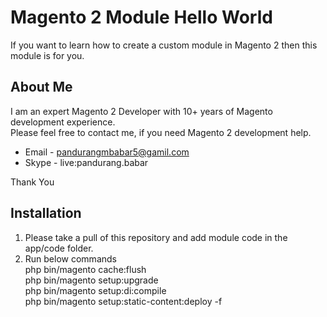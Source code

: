 # Magento 2 Module Hello World

If you want to learn how to create a custom module in Magento 2 then this module is for you.

## About Me
I am an expert Magento 2 Developer with 10+ years of Magento development experience.<br>
Please feel free to contact me, if you need Magento 2 development help.
* Email - pandurangmbabar5@gamil.com
* Skype - live:pandurang.babar

Thank You
## Installation
  1. Please take a pull of this repository and add module code in the app/code folder.
  2. Run below commands <br>
    php bin/magento cache:flush <br>
    php bin/magento setup:upgrade <br>
    php bin/magento setup:di:compile <br>
    php bin/magento setup:static-content:deploy -f <br>

 
